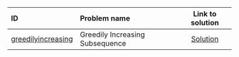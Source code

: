 | ID | Problem name | Link to solution |
|:---|:---|:---:|
| [greedilyincreasing](https://open.kattis.com/problems/greedilyincreasing) | Greedily Increasing Subsequence | [Solution](https://github.com/versenyi98/kattis-solutions/tree/main/solutions/Greedily%20Increasing%20Subsequence)|
